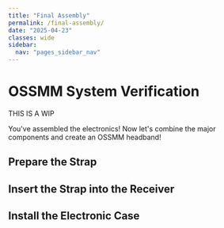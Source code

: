 ```yaml
---
title: "Final Assembly"
permalink: /final-assembly/
date: "2025-04-23"
classes: wide
sidebar:
  nav: "pages_sidebar_nav"
---
```


# OSSMM System Verification

THIS IS A WIP

You've assembled the electronics! Now let's combine the major components and 
create an OSSMM headband!

## Prepare the Strap


## Insert the Strap into the Receiver

## Install the Electronic Case 

